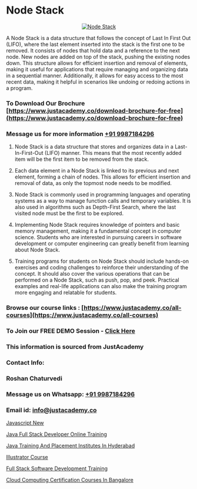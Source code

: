 # Node Stack

<p align="center">
  <a href="https://justacademy.co/program-detail/mern-stack-development">
    <img src="https://justacademy.co/storage2/program_images/1704700408.webp" alt="Node Stack">
  </a>
</p>


A Node Stack is a data structure that follows the concept of Last In First Out (LIFO), where the last element inserted into the stack is the first one to be removed. It consists of nodes that hold data and a reference to the next node. New nodes are added on top of the stack, pushing the existing nodes down. This structure allows for efficient insertion and removal of elements, making it useful for applications that require managing and organizing data in a sequential manner. Additionally, it allows for easy access to the most recent data, making it helpful in scenarios like undoing or redoing actions in a program. 
### To Download Our Brochure [https://www.justacademy.co/download-brochure-for-free](https://www.justacademy.co/download-brochure-for-free)
### Message us for more information [+91 9987184296](https://api.whatsapp.com/send?phone=919987184296)
1) Node Stack is a data structure that stores and organizes data in a Last-In-First-Out (LIFO) manner.
This means that the most recently added item will be the first item to be removed from the stack.

2) Each data element in a Node Stack is linked to its previous and next element, forming a chain of nodes.
This allows for efficient insertion and removal of data, as only the topmost node needs to be modified.

3) Node Stack is commonly used in programming languages and operating systems as a way to manage function calls and temporary variables.
It is also used in algorithms such as Depth-First Search, where the last visited node must be the first to be explored.

4) Implementing Node Stack requires knowledge of pointers and basic memory management, making it a fundamental concept in computer science.
Students who are interested in pursuing careers in software development or computer engineering can greatly benefit from learning about Node Stack.

5) Training programs for students on Node Stack should include hands-on exercises and coding challenges to reinforce their understanding of the concept.
It should also cover the various operations that can be performed on a Node Stack, such as push, pop, and peek. Practical examples and real-life applications can also make the training program more engaging and relatable for students.

### Browse our course links : [https://www.justacademy.co/all-courses](https://www.justacademy.co/all-courses) 
### To Join our FREE DEMO Session - [Click Here](https://www.justacademy.co/register-for-course-demo)


### This information is sourced from JustAcademy
### Contact Info:
### Roshan Chaturvedi
### Message us on Whatsapp: [+91 9987184296](https://api.whatsapp.com/send?phone=919987184296)
### Email id: [info@justacademy.co](mailto:info@justacademy.co)
                
[Javascript New](https://www.linkedin.com/pulse/javascript-new-software-training-mountain-view-ktkfe?trackingId=s5y4yZqQlubBEZYpkoa7hw%3D%3D&lipi=urn%3Ali%3Apage%3Ad_flagship3_company_admin%3BRmRTtwAISLyMmFqcBdL04g%3D%3D)

[Java Full Stack Developer Online Training](https://www.linkedin.com/pulse/java-full-stack-developer-online-training-justacademy-kolkata-0bn0c/)

[Java Training And Placement Institutes In Hyderabad](https://medium.com/@negishivu99/java-training-and-placement-institutes-in-hyderabad-884aa7cdddf8)

[Illustrator Course](https://medium.com/@mistersumit961/illustrator-course-ef4d2f92afb0)

[Full Stack Software Development Training](https://justacademyin.github.io/Articles/Full-Stack-Software-Development-Training)

[Cloud Computing Certification Courses In Bangalore](https://justacademyin.github.io/justacademy/cloud-computing-certification-courses-in-bangalore)

